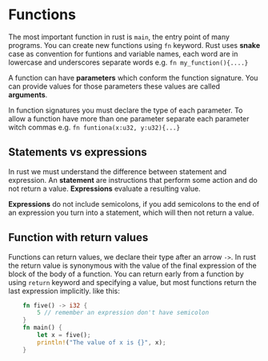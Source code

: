 # Functions

The most important function in rust is `main`, the entry point of many programs. You can create new functions using `fn` keyword. Rust uses **snake** case as convention for funtions and variable names, each word are in lowercase and underscores separate words e.g. `fn my_function(){....}`

A function can have **parameters** which conform the function signature. You can provide values for those parameters these values are called **arguments**.

In function signatures you must declare the type of each parameter. To allow a function have more than one parameter separate each parameter witch commas e.g. `fn funtiona(x:u32, y:u32){...}`

## Statements vs expressions

In rust we must understand the difference between statement and expression. An **statement** are instructions that perform some action and do not return a value. **Expressions** evaluate a resulting value.

**Expressions** do not include semicolons, if you add semicolons to the end of an expression you turn into a statement, which will then not return a value.

## Function with return values

Functions can return values, we declare their type after an arrow `->`. In rust the return value is synonymous with the value of the final expression of the block of the body of a function. You can return early from a function by using `return` keyword and specifying a value, but most functions return the last expression implicitly. like this:

```rust
    fn five() -> i32 {
        5 // remember an expression don't have semicolon
    }
    fn main() {
        let x = five();
        println!("The value of x is {}", x);
    }
```
